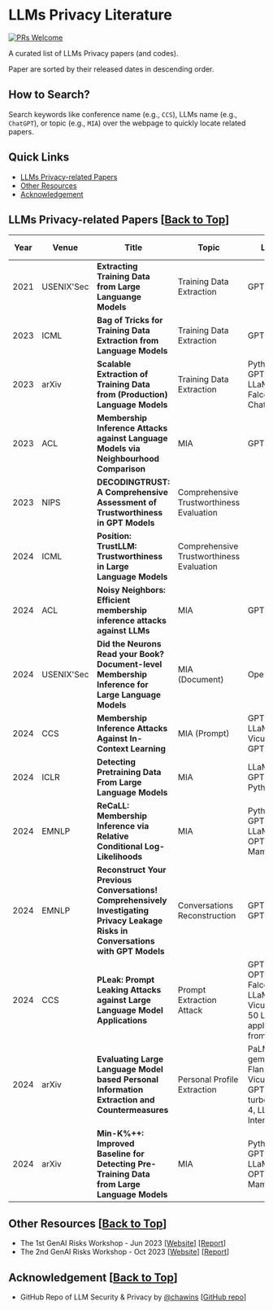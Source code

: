 # LLMs Privacy Literature
[![PRs Welcome](https://img.shields.io/badge/PRs-welcome-brightgreen.svg?style=flat-square)](http://makeapullrequest.com)

A curated list of LLMs Privacy papers (and codes).

Paper are sorted by their released dates in descending order.

## How to Search?
Search keywords like conference name (e.g., ```CCS```), LLMs name (e.g., ```ChatGPT```), or topic (e.g., ```MIA```) over the webpage to quickly locate related papers.

## Quick Links
- [LLMs Privacy-related Papers](#llms-privacy-related-papers-back-to-top)
- [Other Resources](#other-resources-back-to-top)
- [Acknowledgement](#acknowledgement-back-to-top)

## LLMs Privacy-related Papers [[Back to Top](#llms-privacy-literature)]
| Year   | Venue | Title | Topic | LLMs  | Paper Link  | Code Link |
|-------|--------|--------|--------|-----------|------------|------------|
| 2021 | USENIX'Sec |**Extracting Training Data from Large Languange Models** | Training Data Extraction | GPT-2 | [Link](https://arxiv.org/abs/2012.07805) | [Link](https://github.com/ftramer/LM_Memorization) |
| 2023 | ICML |**Bag of Tricks for Training Data Extraction from Language Models** | Training Data Extraction | GPT-Neo | [Link](https://proceedings.mlr.press/v202/yu23c.html) | [Link](https://github.com/weichen-yu/LM-Extraction) |
| 2023 | arXiv |**Scalable Extraction of Training Data from (Production) Language Models** | Training Data Extraction | Pythia, GPT-Neo, LLaMA, Falcon, ChatGPT | [Link](https://arxiv.org/abs/2311.17035) |  |
| 2023 | ACL |**Membership Inference Attacks against Language Models via Neighbourhood Comparison** | MIA | GPT-2 | [Link](https://aclanthology.org/2023.findings-acl.719/) | [Link](https://github.com/mireshghallah/neighborhood-curvature-mia) |
| 2023 | NIPS |**DECODINGTRUST: A Comprehensive Assessment of Trustworthiness in GPT Models** | Comprehensive Trustworthiness Evaluation |  | [Link](https://arxiv.org/abs//2306.11698) | [Link](https://github.com/AI-secure/DecodingTrust) |
| 2024 | ICML |**Position: TrustLLM: Trustworthiness in Large Language Models** | Comprehensive Trustworthiness Evaluation |  | [Link](https://proceedings.mlr.press/v235/huang24x.html) | [Link](https://github.com/HowieHwong/TrustLLM) |
| 2024 | ACL |**Noisy Neighbors: Efficient membership inference attacks against LLMs** | MIA | GPT-2 | [Link](https://aclanthology.org/2024.privatenlp-1.1/) | [Link](https://github.com/computationalprivacy/document-level-membership-inference) |
| 2024 | USENIX'Sec |**Did the Neurons Read your Book? Document-level Membership Inference for Large Language Models** | MIA (Document) | OpenLLaMA | [Link](https://www.usenix.org/conference/usenixsecurity24/presentation/meeus) | [Link](https://github.com/computationalprivacy/document-level-membership-inference) |
| 2024 | CCS |**Membership Inference Attacks Against In-Context Learning** | MIA (Prompt) | GPT2-XL, LLaMA, Vicuna, GPT-3.5 | [Link](https://arxiv.org/abs/2409.01380) |  |
| 2024 | ICLR |**Detecting Pretraining Data From Large Language Models** | MIA | LLaMA, GPT-Neo, Pythia | [Link](https://openreview.net/forum?id=zWqr3MQuNs) | [Link](https://github.com/swj0419/detect-pretrain-code) |
| 2024 | EMNLP |**ReCaLL: Membership Inference via Relative Conditional Log-Likelihoods** | MIA | Pythia, GPT-NeoX, LLaMA, OPT, Mamba | [Link](https://arxiv.org/abs/2406.15968) | [Link](https://github.com/ruoyuxie/recall) |
| 2024 | EMNLP |**Reconstruct Your Previous Conversations! Comprehensively Investigating Privacy Leakage Risks in Conversations with GPT Models** | Conversations Reconstruction | GPT-3.5, GPT-4 | [Link](https://arxiv.org/abs/2402.02987) |  |
| 2024 | CCS | **PLeak: Prompt Leaking Attacks against Large Language Model Applications** | Prompt Extraction Attack | GPT-J, OPT, Falcon, LLaMA, Vicuna, and 50 LLM applications from Poe | [Link](https://arxiv.org/abs/2405.06823) | [Link](https://github.com/BHui97/PLeak) |
| 2024 | arXiv | **Evaluating Large Language Model based Personal Information Extraction and Countermeasures** | Personal Profile Extraction | PaLM, gemini-pro, Flan-UL2, Vicuna, GPT-3.5-turbo, GPT-4, LLaMA, InternLM | [Link](https://arxiv.org/abs/2408.07291) | [Link](https://github.com/liu00222/LLM-Based-Personal-Profile-Extraction) |
| 2024 | arXiv |**Min-K%++: Improved Baseline for Detecting Pre-Training Data from Large Language Models** | MIA | Pythia, GPT-NeoX, LLaMA, OPT, Mamba | [Link](https://arxiv.org/abs/2404.02936) | [Link](https://github.com/zjysteven/mink-plus-plus) |

## Other Resources [[Back to Top](#llms-privacy-literature)]
- The 1st GenAI Risks Workshop - Jun 2023 [[Website](https://sites.google.com/view/genai-risk-workshop/home?authuser=0)] [[Report](https://www.nowpublishers.com/article/Details/SEC-041)]
- The 2nd GenAI Risks Workshop - Oct 2023 [[Website](https://sites.google.com/view/genai-risks-workshop-oct-2023/home?authuser=0)] [[Report](https://eprint.iacr.org/2024/855)]


## Acknowledgement [[Back to Top](#llms-privacy-literature)]
- GitHub Repo of LLM Security & Privacy by [@chawins](https://github.com/chawins) [[GitHub repo](https://github.com/chawins/llm-sp)]


